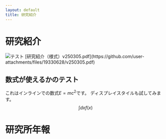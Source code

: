 ```yaml
---
layout: default
title: 研究紹介
---
```


# 研究紹介
<img src="./images/MGIMI_logo.png" alt="テスト" title="サンプル">
[研究紹介（様式）v250305.pdf](https://github.com/user-attachments/files/19330628/v250305.pdf)



## 数式が使えるかのテスト
これはインラインでの数式$E=mc^2$です。
ディスプレイスタイルも試してみます。
$$\int dx f(x)$$

# 研究所年報
